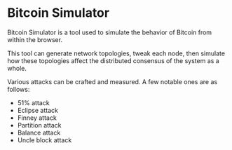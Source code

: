 # Bitcoin Simulator

Bitcoin Simulator is a tool used to simulate the behavior of Bitcoin from within the browser.

This tool can generate network topologies, tweak each node, then simulate how these topologies affect the distributed consensus of the system as a whole.

Various attacks can be crafted and measured. A few notable ones are as follows:
- 51% attack
- Eclipse attack
- Finney attack
- Partition attack
- Balance attack
- Uncle block attack
